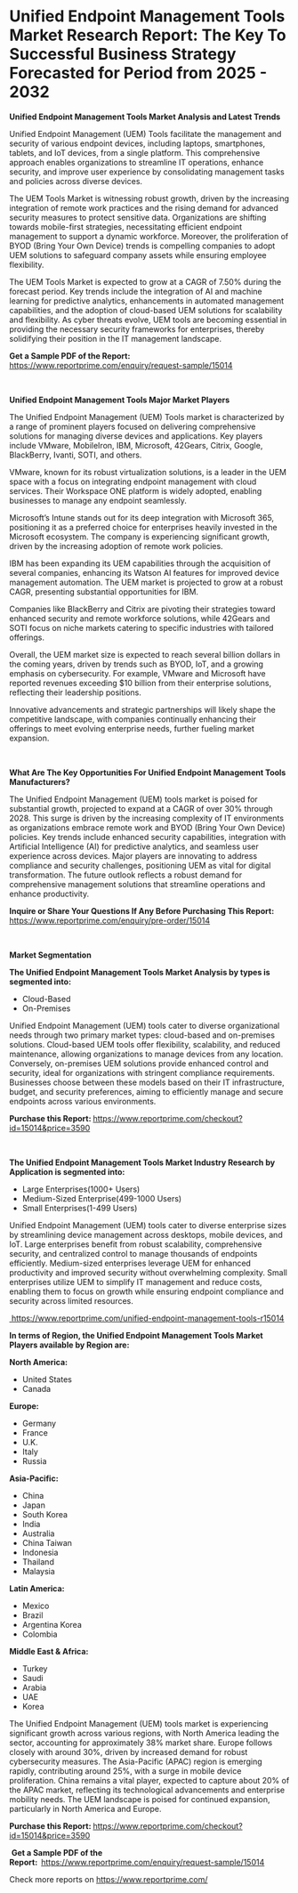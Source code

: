 <p><h1>Unified Endpoint Management Tools Market Research Report: The Key To Successful Business Strategy Forecasted for Period from 2025 - 2032</h1></p><p><strong>Unified Endpoint Management Tools Market Analysis and Latest Trends</strong></p>
<p><p>Unified Endpoint Management (UEM) Tools facilitate the management and security of various endpoint devices, including laptops, smartphones, tablets, and IoT devices, from a single platform. This comprehensive approach enables organizations to streamline IT operations, enhance security, and improve user experience by consolidating management tasks and policies across diverse devices.</p><p>The UEM Tools Market is witnessing robust growth, driven by the increasing integration of remote work practices and the rising demand for advanced security measures to protect sensitive data. Organizations are shifting towards mobile-first strategies, necessitating efficient endpoint management to support a dynamic workforce. Moreover, the proliferation of BYOD (Bring Your Own Device) trends is compelling companies to adopt UEM solutions to safeguard company assets while ensuring employee flexibility.</p><p>The UEM Tools Market is expected to grow at a CAGR of 7.50% during the forecast period. Key trends include the integration of AI and machine learning for predictive analytics, enhancements in automated management capabilities, and the adoption of cloud-based UEM solutions for scalability and flexibility. As cyber threats evolve, UEM tools are becoming essential in providing the necessary security frameworks for enterprises, thereby solidifying their position in the IT management landscape.</p></p>
<p><strong>Get a Sample PDF of the Report:&nbsp;</strong> <a href="https://www.reportprime.com/enquiry/request-sample/15014?utm_campaign=3006&utm_medium=2&utm_source=Github&utm_content=ia&utm_term=20032025&utm_id=unified-endpoint-management-tools">https://www.reportprime.com/enquiry/request-sample/15014</a></p>
<p>&nbsp;</p>
<p><strong>Unified Endpoint Management Tools Major Market Players</strong></p>
<p><p>The Unified Endpoint Management (UEM) Tools market is characterized by a range of prominent players focused on delivering comprehensive solutions for managing diverse devices and applications. Key players include VMware, MobileIron, IBM, Microsoft, 42Gears, Citrix, Google, BlackBerry, Ivanti, SOTI, and others.</p><p>VMware, known for its robust virtualization solutions, is a leader in the UEM space with a focus on integrating endpoint management with cloud services. Their Workspace ONE platform is widely adopted, enabling businesses to manage any endpoint seamlessly.</p><p>Microsoft’s Intune stands out for its deep integration with Microsoft 365, positioning it as a preferred choice for enterprises heavily invested in the Microsoft ecosystem. The company is experiencing significant growth, driven by the increasing adoption of remote work policies.</p><p>IBM has been expanding its UEM capabilities through the acquisition of several companies, enhancing its Watson AI features for improved device management automation. The UEM market is projected to grow at a robust CAGR, presenting substantial opportunities for IBM.</p><p>Companies like BlackBerry and Citrix are pivoting their strategies toward enhanced security and remote workforce solutions, while 42Gears and SOTI focus on niche markets catering to specific industries with tailored offerings.</p><p>Overall, the UEM market size is expected to reach several billion dollars in the coming years, driven by trends such as BYOD, IoT, and a growing emphasis on cybersecurity. For example, VMware and Microsoft have reported revenues exceeding $10 billion from their enterprise solutions, reflecting their leadership positions. </p><p>Innovative advancements and strategic partnerships will likely shape the competitive landscape, with companies continually enhancing their offerings to meet evolving enterprise needs, further fueling market expansion.</p></p>
<p>&nbsp;</p>
<p><strong>What Are The Key Opportunities For Unified Endpoint Management Tools Manufacturers?</strong></p>
<p><p>The Unified Endpoint Management (UEM) tools market is poised for substantial growth, projected to expand at a CAGR of over 30% through 2028. This surge is driven by the increasing complexity of IT environments as organizations embrace remote work and BYOD (Bring Your Own Device) policies. Key trends include enhanced security capabilities, integration with Artificial Intelligence (AI) for predictive analytics, and seamless user experience across devices. Major players are innovating to address compliance and security challenges, positioning UEM as vital for digital transformation. The future outlook reflects a robust demand for comprehensive management solutions that streamline operations and enhance productivity.</p></p>
<p><strong>Inquire or Share Your Questions If Any Before Purchasing This Report:</strong> <a href="https://www.reportprime.com/enquiry/pre-order/15014?utm_campaign=3006&utm_medium=2&utm_source=Github&utm_content=ia&utm_term=20032025&utm_id=unified-endpoint-management-tools">https://www.reportprime.com/enquiry/pre-order/15014</a></p>
<p>&nbsp;</p>
<p><strong>Market Segmentation</strong></p>
<p><strong>The Unified Endpoint Management Tools Market Analysis by types is segmented into:</strong></p>
<p><ul><li>Cloud-Based</li><li>On-Premises</li></ul></p>
<p><p>Unified Endpoint Management (UEM) tools cater to diverse organizational needs through two primary market types: cloud-based and on-premises solutions. Cloud-based UEM tools offer flexibility, scalability, and reduced maintenance, allowing organizations to manage devices from any location. Conversely, on-premises UEM solutions provide enhanced control and security, ideal for organizations with stringent compliance requirements. Businesses choose between these models based on their IT infrastructure, budget, and security preferences, aiming to efficiently manage and secure endpoints across various environments.</p></p>
<p><strong>Purchase this Report:&nbsp;</strong><a href="https://www.reportprime.com/checkout?id=15014&price=3590&utm_campaign=3006&utm_medium=2&utm_source=Github&utm_content=ia&utm_term=20032025&utm_id=unified-endpoint-management-tools">https://www.reportprime.com/checkout?id=15014&price=3590</a></p>
<p>&nbsp;</p>
<p><strong>The Unified Endpoint Management Tools Market Industry Research by Application is segmented into:</strong></p>
<p><ul><li>Large Enterprises(1000+ Users)</li><li>Medium-Sized Enterprise(499-1000 Users)</li><li>Small Enterprises(1-499 Users)</li></ul></p>
<p><p>Unified Endpoint Management (UEM) tools cater to diverse enterprise sizes by streamlining device management across desktops, mobile devices, and IoT. Large enterprises benefit from robust scalability, comprehensive security, and centralized control to manage thousands of endpoints efficiently. Medium-sized enterprises leverage UEM for enhanced productivity and improved security without overwhelming complexity. Small enterprises utilize UEM to simplify IT management and reduce costs, enabling them to focus on growth while ensuring endpoint compliance and security across limited resources.</p></p>
<p><a href="https://www.reportprime.com/unified-endpoint-management-tools-r15014?utm_campaign=3006&utm_medium=2&utm_source=Github&utm_content=ia&utm_term=20032025&utm_id=unified-endpoint-management-tools">&nbsp;https://www.reportprime.com/unified-endpoint-management-tools-r15014</a></p>
<p><strong>In terms of Region, the Unified Endpoint Management Tools Market Players available by Region are:</strong></p>
<p>
    <p> <strong> North America: </strong>
        <ul>
            <li>United States</li>
            <li>Canada</li>
        </ul>
        </p> 
    <p> <strong> Europe: </strong>
        <ul>
            <li>Germany</li>
            <li>France</li>
            <li>U.K.</li>
            <li>Italy</li>
            <li>Russia</li>
        </ul>
        </p> 
    <p> <strong> Asia-Pacific: </strong>
        <ul>
            <li>China</li>
            <li>Japan</li>
            <li>South Korea</li>
            <li>India</li>
            <li>Australia</li>
            <li>China Taiwan</li>
            <li>Indonesia</li>
            <li>Thailand</li>
            <li>Malaysia</li>
        </ul>
        </p> 
    <p> <strong> Latin America: </strong>
        <ul>
            <li>Mexico</li>
            <li>Brazil</li>
            <li>Argentina Korea</li>
            <li>Colombia</li>
        </ul>
        </p> 
    <p> <strong> Middle East & Africa: </strong>
        <ul>
            <li>Turkey</li>
            <li>Saudi</li>
            <li>Arabia</li>
            <li>UAE</li>
            <li>Korea</li>
        </ul>
    </p>
    </p>
<p><p>The Unified Endpoint Management (UEM) tools market is experiencing significant growth across various regions, with North America leading the sector, accounting for approximately 38% market share. Europe follows closely with around 30%, driven by increased demand for robust cybersecurity measures. The Asia-Pacific (APAC) region is emerging rapidly, contributing around 25%, with a surge in mobile device proliferation. China remains a vital player, expected to capture about 20% of the APAC market, reflecting its technological advancements and enterprise mobility needs. The UEM landscape is poised for continued expansion, particularly in North America and Europe. </p></p>
<p><strong>Purchase this Report: </strong><a href="https://www.reportprime.com/checkout?id=15014&price=3590&utm_campaign=3006&utm_medium=2&utm_source=Github&utm_content=ia&utm_term=20032025&utm_id=unified-endpoint-management-tools">https://www.reportprime.com/checkout?id=15014&price=3590</a></p>
<p>&nbsp;<strong>Get a Sample PDF of the Report:&nbsp;&nbsp;</strong><a href="https://www.reportprime.com/enquiry/request-sample/15014?utm_campaign=3006&utm_medium=2&utm_source=Github&utm_content=ia&utm_term=20032025&utm_id=unified-endpoint-management-tools">https://www.reportprime.com/enquiry/request-sample/15014</a></p>
<p><strong></strong></p>
<p>Check more reports on <a href="https://www.reportprime.com/?utm_campaign=3006&utm_medium=2&utm_source=Github&utm_content=ia&utm_term=20032025&utm_id=unified-endpoint-management-tools">https://www.reportprime.com/</a></p>